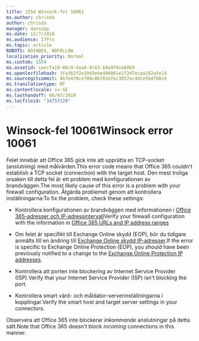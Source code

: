 ```yaml
---
title: 1554 Winsock-fel 10061
ms.author: chrisda
author: chrisda
manager: dansimp
ms.date: 12/7/2018
ms.audience: ITPro
ms.topic: article
ROBOTS: NOINDEX, NOFOLLOW
localization_priority: Normal
ms.custom: 1554
ms.assetid: caecfa19-86c9-4aa4-9c83-b8a974ce60b9
ms.openlocfilehash: 3fa3b2f2e10d3ebe480861e1f2d7ecaa262afe14
ms.sourcegitcommit: 4b7e478ce700c0b781efec3857ac4dce5bdf00c6
ms.translationtype: MT
ms.contentlocale: sv-SE
ms.lasthandoff: 06/07/2019
ms.locfileid: "34757128"
---
```

# <a name="winsock-error-10061"></a><span data-ttu-id="e8bf7-102">Winsock-fel 10061</span><span class="sxs-lookup"><span data-stu-id="e8bf7-102">Winsock error 10061</span></span>

<span data-ttu-id="e8bf7-103">Felet innebär att Office 365 gick inte att upprätta en TCP-socket (anslutning) med målvärden.</span><span class="sxs-lookup"><span data-stu-id="e8bf7-103">This error code means that Office 365 couldn't establish a TCP socket (connection) with the target host.</span></span> <span data-ttu-id="e8bf7-104">Den mest troliga orsaken till detta fel är ett problem med konfigurationen av brandväggen.</span><span class="sxs-lookup"><span data-stu-id="e8bf7-104">The most likely cause of this error is a problem with your firewall configuration.</span></span> <span data-ttu-id="e8bf7-105">Åtgärda problemet genom att kontrollera inställningarna:</span><span class="sxs-lookup"><span data-stu-id="e8bf7-105">To fix the problem, check these settings:</span></span>

- <span data-ttu-id="e8bf7-106">Kontrollera konfigurationen av brandväggen med informationen i [Office 365-adresser och IP-adressintervall](https://docs.microsoft.com/office365/enterprise/urls-and-ip-address-ranges)</span><span class="sxs-lookup"><span data-stu-id="e8bf7-106">Verify your firewall configuration with the information in [Office 365 URLs and IP address ranges](https://docs.microsoft.com/office365/enterprise/urls-and-ip-address-ranges)</span></span>

- <span data-ttu-id="e8bf7-107">Om felet är specifikt till Exchange Online skydd (EOP), bör du tidigare anmälts till en ändring till [Exchange Online skydd IP-adresser](https://docs.microsoft.com/office365/SecurityCompliance/eop/exchange-online-protection-ip-addresses).</span><span class="sxs-lookup"><span data-stu-id="e8bf7-107">If the error is specific to Exchange Online Protection (EOP), you should have been previously notified to a change to the [Exchange Online Protection IP addresses](https://docs.microsoft.com/office365/SecurityCompliance/eop/exchange-online-protection-ip-addresses).</span></span>

- <span data-ttu-id="e8bf7-108">Kontrollera att porten inte blockering av Internet Service Provider (ISP).</span><span class="sxs-lookup"><span data-stu-id="e8bf7-108">Verify that your Internet Service Provider (ISP) isn't blocking the port.</span></span>

- <span data-ttu-id="e8bf7-109">Kontrollera smart värd- och måldator-serverinställningarna i kopplingar.</span><span class="sxs-lookup"><span data-stu-id="e8bf7-109">Verify the smart host and target server settings in your connectors.</span></span>

<span data-ttu-id="e8bf7-110">Observera att Office 365 inte blockerar *inkommande* anslutningar på detta sätt.</span><span class="sxs-lookup"><span data-stu-id="e8bf7-110">Note that Office 365 doesn't block *incoming* connections in this manner.</span></span>
